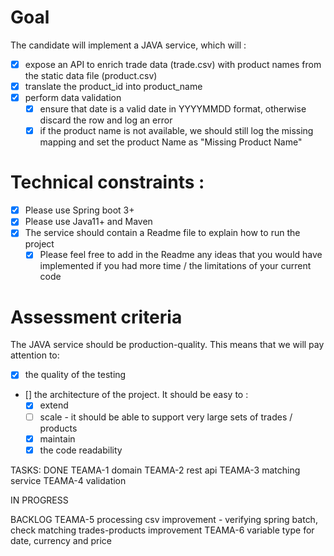 # Goal
The candidate will implement a JAVA service, which will :
- [x] expose an API to enrich trade data (trade.csv) with product names from the static data file (product.csv)
- [x] translate the product_id into product_name
- [x] perform data validation
  - [x] ensure that date is a valid date in YYYYMMDD format, otherwise discard the row and log an error
  - [x] if the product name is not available, we should still log the missing mapping and set the product Name as "Missing Product Name"

# Technical constraints :
- [x] Please use Spring boot 3+
- [x] Please use Java11+ and Maven
- [x] The service should contain a Readme file to explain how to run the project
  - [x] Please feel free to add in the Readme any ideas that you would have implemented if you had more time / the limitations of your current code

# Assessment criteria
The JAVA service should be production-quality. This means that we will pay attention to:
- [x] the quality of the testing
- [] the architecture of the project. It should be easy to :
  - [x] extend
  - [ ] scale - it should be able to support very large sets of trades / products
  - [x] maintain
  - [x] the code readability

TASKS:
DONE
TEAMA-1 domain
TEAMA-2 rest api
TEAMA-3 matching service
TEAMA-4 validation

IN PROGRESS

BACKLOG
TEAMA-5 processing csv improvement - verifying spring batch, check matching trades-products improvement
TEAMA-6 variable type for date, currency and price

